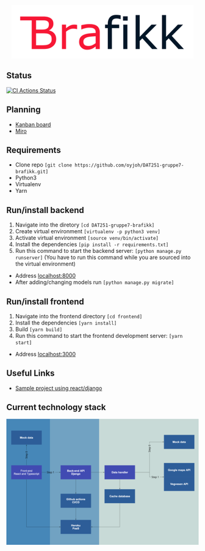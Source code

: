 <p align="center">
  <img src="/assets/images/brafikk.png" class="center" height="140"/>
</p>

## Status
[![CI Actions Status](https://github.com/oyjoh/DAT251-gruppe7-brafikk/workflows/django/badge.svg)](https://github.com/oyjoh/DAT251-gruppe7-brafikk/actions)

## Planning
- [Kanban board](https://github.com/oyjoh/DAT251-gruppe7-brafikk/projects/1)
- [Miro](https://miro.com/welcome/Ddp1pEl55pSpgQHEHqi676VSzTMRVSdOospUS44sKPiLzDjnuVT7OLJnaKSHkO2W)

## Requirements
* Clone repo ```[git clone https://github.com/oyjoh/DAT251-gruppe7-brafikk.git]```
* Python3
* Virtualenv
* Yarn

## Run/install backend
1. Navigate into the diretory ```[cd DAT251-gruppe7-brafikk]```
2. Create virtual environment ```[virtualenv -p python3 venv]```
3. Activate virtual environment ```[source venv/bin/activate]```
4. Install the dependencies ```[pip install -r requirements.txt]```
5. Run this command to start the backend server: ```[python manage.py runserver]``` (You have to run this command while you are sourced into the virtual environment)
* Address [localhost:8000](http://localhost:8000)
* After adding/changing models run ```[python manage.py migrate]```

## Run/install frontend
1. Navigate into the frontend directory ```[cd frontend]```
2. Install the dependencies ```[yarn install]```
3. Build ```[yarn build]``` 
4. Run this command to start the frontend development server: ```[yarn start]``` 
* Address [localhost:3000](http://localhost:3000)

## Useful Links
* [Sample project using react/django](https://librenepal.com/article/django-and-create-react-app-together-on-heroku/)

## Current technology stack
![Stack](/assets/images/temp_stack.png)
